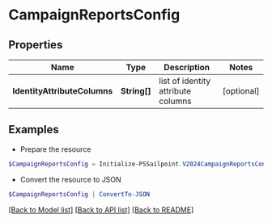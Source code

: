 # CampaignReportsConfig
## Properties

Name | Type | Description | Notes
------------ | ------------- | ------------- | -------------
**IdentityAttributeColumns** | **String[]** | list of identity attribute columns | [optional] 

## Examples

- Prepare the resource
```powershell
$CampaignReportsConfig = Initialize-PSSailpoint.V2024CampaignReportsConfig  -IdentityAttributeColumns [firstname, lastname]
```

- Convert the resource to JSON
```powershell
$CampaignReportsConfig | ConvertTo-JSON
```

[[Back to Model list]](../README.md#documentation-for-models) [[Back to API list]](../README.md#documentation-for-api-endpoints) [[Back to README]](../README.md)

